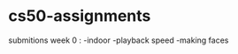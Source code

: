 # cs50-assignments
submitions
week 0 :
        -indoor
        -playback speed
        -making faces

